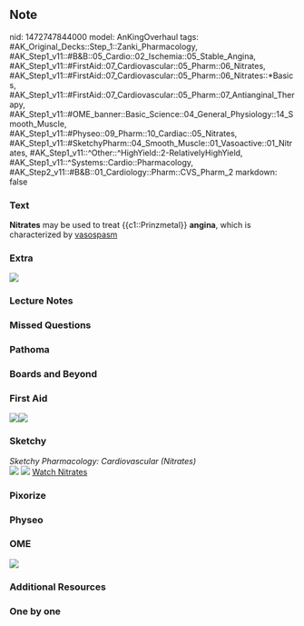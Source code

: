 ## Note
nid: 1472747844000
model: AnKingOverhaul
tags: #AK_Original_Decks::Step_1::Zanki_Pharmacology, #AK_Step1_v11::#B&B::05_Cardio::02_Ischemia::05_Stable_Angina, #AK_Step1_v11::#FirstAid::07_Cardiovascular::05_Pharm::06_Nitrates, #AK_Step1_v11::#FirstAid::07_Cardiovascular::05_Pharm::06_Nitrates::*Basics, #AK_Step1_v11::#FirstAid::07_Cardiovascular::05_Pharm::07_Antianginal_Therapy, #AK_Step1_v11::#OME_banner::Basic_Science::04_General_Physiology::14_Smooth_Muscle, #AK_Step1_v11::#Physeo::09_Pharm::10_Cardiac::05_Nitrates, #AK_Step1_v11::#SketchyPharm::04_Smooth_Muscle::01_Vasoactive::01_Nitrates, #AK_Step1_v11::^Other::^HighYield::2-RelativelyHighYield, #AK_Step1_v11::^Systems::Cardio::Pharmacology, #AK_Step2_v11::#B&B::01_Cardiology::Pharm::CVS_Pharm_2
markdown: false

### Text
<div>
  <b>Nitrates</b> may be used to treat {{c1::Prinzmetal}}
  <b>angina</b>, which is characterized by <u>vasospasm</u>
</div>

### Extra
<img src="paste-532429915816525.jpg">

### Lecture Notes


### Missed Questions


### Pathoma


### Boards and Beyond


### First Aid
<img src="paste-367026430279683.jpg"><img src=
"paste-692091030077443.jpg">

### Sketchy
<div>
  <i>Sketchy Pharmacology: Cardiovascular (Nitrates)</i>
</div><img src=
"Screen%20Shot%202019-09-29%20at%206.02.07%20PM.png"> <img src=
"Screen%20Shot%202019-09-29%20at%206.02.14%20PM.png"> <a href=
"https://dashboard.sketchy.com/study/medical/courses/medical-pharmacology/units/medical-pharmacology-smooth-muscle/videos/medical-pharmacology-smooth-muscle-vasoactive-nitrates?utm_source=anki&utm_medium=partnership&utm_campaign=february_update&utm_content=medical">
Watch Nitrates</a>

### Pixorize


### Physeo


### OME
<div class="ome-widget">
  <a href=
  "https://onlinemeded.org/spa/general-physiology/smooth-muscle/acquire?ref=anki">
  <img src="_OME_AnkiFlashcards_Lesson_1.png"></a>
</div>

### Additional Resources


### One by one

